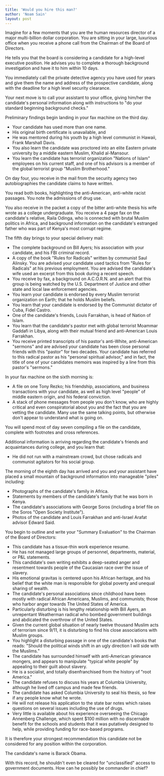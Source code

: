 ```yaml
---
title: 'Would you hire this man?'
author: 'Noam Sain'
layout: post
---
```


Imagine for a few moments that you are the human resources director of a major multi-billion dollar corporation. You are sitting in your large, luxurious office when you receive a phone call from the Chairman of the Board of Directors.

He tells you that the board is considering a candidate for a high-level executive position. He advises you to complete a thorough background investigation and have it to him within 10 days.

You immediately call the private detective agency you have used for years and give them the name and address of the prospective candidate, along with the deadline for a high level security clearance.

Your next move is to call your assistant to your office, giving him/her the candidate's personal information along with instructions to "do your standard beginning background checks."

Preliminary findings begin landing in your fax machine on the third day.

- Your candidate has used more than one name.
- His original birth certificate is unavailable, and
- He was mentored during his youth by a high level communist in Hawaii, Frank Marshall Davis.
- You also learn the candidate was proctored into an elite Eastern private university by a middle eastern Muslim, Khalid al-Mansour.
- You learn the candidate has terrorist organization "Nations of Islam" employees on his current staff, and one of his advisors is a member of the global terrorist group "Muslim Brotherhood."

On day four, you receive in the mail from the security agency two autobiographies the candidate claims to have written.

You read both books, highlighting the anti-American, anti-white racist passages. You note the admissions of drug use.

You also receive in the packet a copy of the bitter anti-white thesis his wife wrote as a college undergraduate. You receive a 4 page fax on the candidate's relative, Raila Odinga, who is connected with brutal Muslim politics in Africa, and background information on the candidate's estranged father who was part of Kenya's most corrupt regime.

The fifth day brings to your special delivery mail:

- The complete background on Bill Ayers; his association with your candidate, and his FBI criminal record.
- A copy of the book "Rules for Radicals" written by communist Saul Alinsky. You are advised your candidate used tactics from "Rules for Radicals" at his previous employment. You are advised the candidate's wife used an excerpt from this book during a recent speech.
- You receive by fax, a background on A.C.O.R.N. and an alert that this group is being watched by the U.S. Department of Justice and other state and local law enforcement agencies.
- You learn your candidate is endorsed by every Muslim terrorist organization on Earth; that he holds Muslim beliefs.
- You learn that your candidate is endorsed by the Communist dictator of Cuba, Fidel Castro.
- One of the candidate's friends, Louis Farrakhan, is head of Nation of Islam.
- You learn that the candidate's pastor met with global terrorist Moammar Gaddafi in Libya, along with their mutual friend and anti-American Louis Farrakhan.
- You receive printed transcripts of his pastor's anti-White, anti-American "sermons" and are advised your candidate has been close personal friends with this "pastor" for two decades. Your candidate has referred to this radical pastor as his "personal spiritual advisor," and in fact, the title of one of your candidates memoirs was inspired by a line from this pastor's "sermons."

In your fax machine on the sixth morning is:

- A file on one Tony Rezko; his friendship, associations, and business transactions with your candidate, as well as high level "people" of middle eastern origin, and his federal conviction.
- A stack of phone messages from people you don't know, who are highly critical and even conspiratorial about you and the fact that you are vetting the candidate. Many use the same talking points, but otherwise don't appear to understand what is going on.

You will spend most of day seven compiling a file on the candidate, complete with footnotes and cross references.

Additional information is arriving regarding the candidate's friends and acquaintances during college, and you learn that:

- He did not run with a mainstream crowd, but chose radicals and communist agitators for his social group.

The morning of the eighth day has arrived and you and your assistant have placed a small mountain of background information into manageable "piles" including:

- Photographs of the candidate's family in Africa.
- Statements by members of the candidate's family that he was born in Kenya.
- The candidate's associations with George Soros (including a brief file on the Soros "Open Society Institute").
- Photos of the candidate and Louis Farrakhan and anti-Israel Arafat advisor Edward Said.

You begin to outline and write your "Summary Evaluation" to the Chairman of the Board of Directors:

- This candidate has a tissue-thin work experience resume.
- He has not managed large groups of personnel, departments, material, or P&amp;L statements.
- This candidate's own writing exhibits a deep-seated anger and resentment towards people of the Caucasian race over the issue of slavery.
- His emotional gravitas is centered upon his African heritage, and his belief that the white man is responsible for global poverty and unequal sharing of wealth.
- The candidate's personal associations since childhood have been mostly with radical African Americans, Muslims, and communists; those who harbor anger towards The United States of America.
- Particularly disturbing is his lengthy relationship with Bill Ayers, an unrepentant Weatherman radical who bombed government buildings and abdicated the overthrow of the United States.
- Given the current global situation of nearly twelve thousand Muslim acts of terrorism since 9/11, it is disturbing to find his close associations with Muslim groups.
- You highlight a disturbing passage in one of the candidate's books that reads: "Should the political winds shift in an ugly direction I will side with the Muslims."
- The candidate has surrounded himself with anti-American grievance mongers, and appears to manipulate "typical white people" by appealing to their guilt about slavery.
- He is a socialist, and totally disenfranchised from the history of "root America."
- The candidate refuses to discuss his years at Columbia University, although he lived off campus and made few friends.
- The candidate has asked Columbia University to seal his thesis, so few if any people know what he wrote.
- He will not release his application to the state bar notes which raises questions on several issues including the use of drugs.
- Very little is available about his experience overseeing the Chicago Annenberg Challenge, which spent $100 million with no discernable benefit for the schools and students that it was putatively designed to help, while providing funding for race-based programs.

It is therefore your strongest recommendation this candidate not be considered for any position within the corporation.

The candidate's name is Barack Obama.

With this record, he shouldn't even be cleared for "unclassified" access to government documents. How can he possibly be commander in chief?
